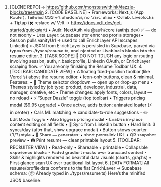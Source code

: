 1.	[CLONE REPO]
→ https://github.com/monsterswithink/dazzle-blocks/tree/main
	2.	[CODE BASELINE]
	•	Frameworks: Next.js (App Router), Tailwind CSS v4, shadcn/ui, no './src' alias
	•	Collab: Liveblocks + Tiptap (✖️ replace w/ Velt → https://docs.velt.dev/get-started/quickstart)
	•	Auth: NextAuth via @auth/core (authjs.dev) ✅ — do not modify
	•	Data Layer: Supabase (for enriched profile storage)
	•	Session pulls vanityUrl → used to call EnrichLayer API (scrapes LinkedIn)
	•	JSON from EnrichLayer is persisted in Supabase, parsed via types from ./types/resume.ts, and injected as Liveblocks blocks into the resume editor.
	3.	[TASK SCOPE]
🎯 DO NOT TOUCH any logic or routing involving session, auth, r_basicprofile, LinkedIn OAuth, or EnrichLayer scraping flow.
✅ You are only finishing the Resume Toolbar UX.
	4.	[TOOLBAR: CANDIDATE VIEW]
	•	A floating fixed-position toolbar (like Vercel’s) above the resume editor.
	•	Icon-only buttons, clean & minimal.
Features:
	•	🎨 Theme selector dropdown — open up or drop-up menu
	•	Themes styled by job type:
product, developer, industrial, data, manager, creative, etc
	•	Theme changes: apply fonts, colors, layout — no reload
	•	⚡ “Super Dazzle” toggle (top toolbar)
	•	Triggers pricing modal ($9.95 upgrade)
	•	Once active, adds button: animated loader (⚡ in center)
	•	Calls ML matching → candidate-to-role suggestions
	•	✏️ Edit Mode Toggle
	•	Also triggers pricing modal
	•	Enables in-place content editing on all fields
	•	🔄 Sync from LinkedIn button
	•	Hard limit: 3 syncs/day (after that, show upgrade modal)
	•	Button shows counter (3/3) style
	•	🔗 Share — generates:
	•	short permalink URL
	•	QR snapshot preview
	•	🖨️ Print resume — clean printable layout
	5.	[TOOLBAR: RECRUITER VIEW]
	•	Read-only
	•	Shareable + printable
	•	Collapsible experience blocks
	•	Faded gradient masks over truncated content
	•	Skills & highlights rendered as beautiful data visuals (charts, graphs)
	•	First-glance scan UX over traditional list layout
	6.	[DATA FORMAT]
All resume/profile data conforms to the flat EnrichLayer → Supabase schema:
(📦 Already typed in ./types/resume.ts)
Here’s the minified JSON baseline:
